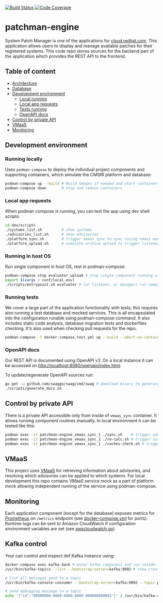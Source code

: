 [![Build Status](https://travis-ci.org/RedHatInsights/patchman-engine.svg?branch=master)](https://travis-ci.org/RedHatInsights/patchman-engine)
[![Code Coverage](https://codecov.io/gh/RedHatInsights/patchman-engine/branch/master/graph/badge.svg)](https://codecov.io/gh/RedHatInsights/patchman-engine)

# patchman-engine
System Patch Manager is one of the applications for [cloud.redhat.com](cloud.redhat.com). This application allows users to display and manage available patches for their registered systems. This code repo stores sources for the backend part of the application which provides the REST API to the frontend.

## Table of content
- [Architecture](docs/md/architecture.md)
- [Database](docs/md/database.md)
- [Development environment](#development-environment)
  - [Local running](#local-running)
  - [Local app requests](#local-app-requests)
  - [Tests running](#tests-running)
  - [OpenAPI docs](#openapi-docs)
- [Control by private API](#control-by-private-api)
- [VMaaS](#vmaas)
- [Monitoring](#monitoring)

## Development environment

### Running locally
Uses `podman-compose` to deploy the individual project components and supporting containers, which simulate the CMSfR platform and database:
~~~bash
podman-compose up --build # Build images if needed and start containers
podman-compose down       # Stop and remove containers
~~~

### Local app requests
When podman compose is running, you can test the app using dev shell scripts:
~~~bash
cd dev/scripts
./systems_list.sh         # show systems
./advisories_list.sh      # show advisories
./platform_sync.sh        # trigger vmaas_sync to sync (using vmaas mock)
./platform_upload.sh      # simulate archive upload to trigger listener and evaluator_upload
~~~

### Running in host OS
Run single component in host OS, rest in podman-compose:
~~~bash
podman-compose stop evaluator_upload # stop single component running using podman-compose
export $(xargs < conf/local.env)
./scripts/entrypoint.sh evaluator # (or listener, or manager) run component in host OS
~~~

### Running tests
We cover a large part of the application functionality with tests; this requires also running a test database and mocked services. This is all encapsulated into the configuration runable using podman-compose command. It also includes static code analysis, database migration tests and dockerfiles checking. It's also used when checking pull requests for the repo.
~~~bash
podman-compose -f docker-compose.test.yml up --build --abort-on-container-exit
~~~

### OpenAPI docs
Our REST API is documented using OpenAPI v3. On a local instance it can be accessed on <http://localhost:8080/openapi/index.html>.

To update/regenerate OpenAPI sources run:
~~~bash
go get -u github.com/swaggo/swag/cmd/swag # download binary to generate, do it first time only
./scripts/generate_docs.sh
~~~

## Control by private API
There is a private API accessible only from inside of `vmaas_sync` container. It allows running component routines manually. In local environment it can be tested like this:
~~~bash
podman exec -it patchman-engine_vmaas_sync_1 ./sync.sh    # trigger advisories syncing event.
podman exec -it patchman-engine_vmaas_sync_1 ./re-calc.sh # trigger systems recalculation event.
podman exec -it patchman-engine_vmaas_sync_1 ./caches-check.sh # trigger account caches checking.
~~~

## VMaaS
This project uses [VMaaS](https://github.com/RedHatInsights/vmaas) for retrieving information about advisories, and resolving which advisories can be applied to which systems. For local development this repo contains VMaaS service mock as a part of platform mock allowing independent running of the service using podman-compose.

## Monitoring
Each application component (except for the database) exposes metrics for [Prometheus](https://prometheus.io/)
on `/metrics` endpoint (see [docker-compose.yml](docker-compose.yml) for ports). Runtime logs can be sent to Amazon
CloudWatch if configuration environment variables are set (see [awscloudwatch.go](base/utils/awscloudwatch.go)).

## Kafka control
Your can control and inspect def Kafka instance using:
~~~bash
docker-compose exec kafka bash # enter kafka component and run inside:
/usr/bin/kafka-topics --list --bootstrap-server=kafka:9092 # show created topics

# list all messages send to a topic
/usr/bin/kafka-console-consumer --bootstrap-server=kafka:9092 --topic platform.inventory.events --from-beginning

# send debugging message to a topic
echo '{"id":"00000000-0000-0000-0000-000000000002"}' | /usr/bin/kafka-console-producer --broker-list kafka:9092 --topic patchman.evaluator.upload
~~~
